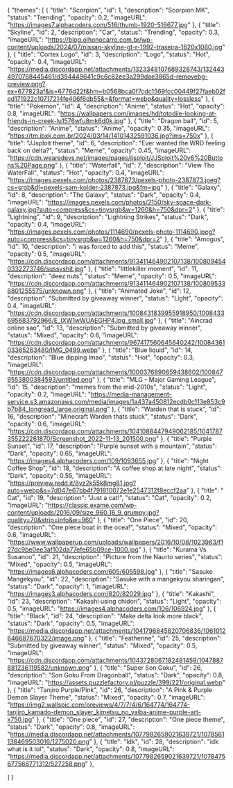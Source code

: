 {
  "themes": [
    {
      "title": "Scorpion",
      "id": 1,
      "description": "Scorpion MK",
      "status": "Trending",
      "opacity": 0.2,
      "imageURL": "https://images7.alphacoders.com/516/thumb-1920-516677.jpg"
    },
    {
      "title": "Skyline",
      "id": 2,
      "description": "Car",
      "status": "Trending",
      "opacity": 0.3,
      "imageURL": "https://blog.olhonocarro.com.br/wp-content/uploads/2024/07/nissan-skyline-gt-r-1992-traseira-1620x1080.jpg"
    },
    {
      "title": "Cortex Logo",
      "id": 3,
      "description": "Logo",
      "status": "Hot",
      "opacity": 0.4,
      "imageURL": "https://media.discordapp.net/attachments/1323348107689328743/1324434970768445461/d394449641c9c6c82ee3a299dae3865d-removebg-preview.png?ex=677823af&is=6776d22f&hm=b0568bca0f7cdc1569fcc00449f27faeb02fed171922c10717214fe406f6db55&=&format=webp&quality=lossless"
    },
    {
      "title": "Pokemon",
      "id": 4,
      "description": "Anime",
      "status": "Hot",
      "opacity": 0.8,
      "imageURL": "https://wallpapers.com/images/hd/totodile-looking-at-friends-in-creek-lu1576wfu8mk6d0k.jpg"
    },
    {
      "title": "Dragon ball",
      "id": 5,
      "description": "Anime",
      "status": "Anime",
      "opacity": 0.35,
      "imageURL": "https://tm.ibxk.com.br/2024/03/14/14101432591036.jpg?ims=750x"
    },
    {
      "title": "JJsploit theme",
      "id": 6,
      "description": "Ever wanted the WRD feeling back on delta?",
      "status": "Meme",
      "opacity": 0.45,
      "imageURL": "https://cdn.wearedevs.net/images/pages/jjsploit/JJSploit%20v6%20Buttons%20Page.png"
    },
    {
      "title": "Waterfall",
      "id": 7,
      "description": "View The WaterFall",
      "status": "Hot",
      "opacity": 0.4,
      "imageURL": "https://images.pexels.com/photos/2387873/pexels-photo-2387873.jpeg?cs=srgb&dl=pexels-sam-kolder-2387873.jpg&fm=jpg"
    },
    {
      "title": "Galaxy",
      "id": 8,
      "description": "The Galaxy",
      "status": "Dark",
      "opacity": 0.4,
      "imageURL": "https://images.pexels.com/photos/2150/sky-space-dark-galaxy.jpg?auto=compress&cs=tinysrgb&w=1260&h=750&dpr=2"
    },
    {
      "title": "Lightning",
      "id": 9,
      "description": "Lightning Strikes",
      "status": "Dark",
      "opacity": 0.4,
      "imageURL": "https://images.pexels.com/photos/1114690/pexels-photo-1114690.jpeg?auto=compress&cs=tinysrgb&w=1260&h=750&dpr=2"
    },
    {
      "title": "Amogus",
      "id": 10,
      "description": "i was forced to add this",
      "status": "Meme",
      "opacity": 0.5,
      "imageURL": "https://cdn.discordapp.com/attachments/913411464902107138/1008094540332273746/sussyshit.jpg"
    },
    {
      "title": "littlekiller moment",
      "id": 11,
      "description": "deez nuts",
      "status": "Meme",
      "opacity": 0.5,
      "imageURL": "https://cdn.discordapp.com/attachments/913411464902107138/1008095336801255575/unknown.png"
    },
    {
      "title": "Animated Joke",
      "id": 12,
      "description": "Submitted by giveaway winner",
      "status": "Light",
      "opacity": 0.4,
      "imageURL": "https://cdn.discordapp.com/attachments/1008431839955918950/1008433695683792966/E_IXW1wWUAEGHP4.jpg_small.jpg"
    },
    {
      "title": "Aincrad online sao",
      "id": 13,
      "description": "Submitted by giveaway winner",
      "status": "Mixed",
      "opacity": 0.6,
      "imageURL": "https://cdn.discordapp.com/attachments/967417560645640242/1008436103365263480/IMG_0499.webp"
    },
    {
      "title": "Blue liquid",
      "id": 14,
      "description": "Blue dipping lmao",
      "status": "Hot",
      "opacity": 0.3,
      "imageURL": "https://cdn.discordapp.com/attachments/1000376890659438602/1008479553800384593/untitled.png"
    },
        {
      "title": "MLG - Major Gaming League",
      "id": 15,
      "description": "memes from the mid-2010s",
      "status": "Light",
      "opacity": 0.2,
      "imageURL": "https://media-management-service.s3.amazonaws.com/media/images/1a437a450812ecdb0c113e853c9b7b84_longread_large.original.png"
    },
    {
      "title": "Warden that is stuck",
      "id": 16,
      "description": "Minecraft Warden thats stuck",
      "status": "Dark",
      "opacity": 0.6,
      "imageURL": "https://cdn.discordapp.com/attachments/1041088447949062185/1041787355222261870/Screenshot_2022-11-13_201500.png"
    },
    {
      "title": "Purple Sunset",
      "id": 17,
      "description": "Purple sunset with a mountain",
      "status": "Dark",
      "opacity": 0.65,
      "imageURL": "https://images4.alphacoders.com/109/1093655.jpg"
    },
    {
      "title": "Night Coffee Shop",
      "id": 18,
      "description": "A coffee shop at late night",
      "status": "Dark",
      "opacity": 0.55,
      "imageURL": "https://preview.redd.it/8vz2k55k8mg81.jpg?auto=webp&s=7d047e67bb4f791810072e1e2547312f8eccf2aa"
    },
    {
      "title": " Cat",
      "id": 19,
      "description": "Just a cat!",
      "status": "Cat",
      "opacity": 0.2,
      "imageURL": "https://classic.exame.com/wp-content/uploads/2016/09/size_960_16_9_grumpy.jpg?quality=70&strip=info&w=960"
    },
    {
      "title": "One Piece",
      "id": 20,
      "description": "One piece boat in the ocea!",
      "status": "Mixed",
      "opacity": 0.6,
      "imageURL": "https://www.wallpaperup.com/uploads/wallpapers/2016/10/08/1023963/f127dc9be0ee3af102da77efe65b09ce-1000.jpg"
    },
    {
      "title": "Kurama Vs Susanoo",
      "id": 21,
      "description": "Picture from the Naurto series",
      "status": "Mixed",
      "opacity": 0.5,
      "imageURL": "https://images6.alphacoders.com/605/605598.jpg"
    },
    {
      "title": "Sasuke Mangekyou",
      "id": 22,
      "description": "Sasuke with a mangekyou sharingan",
      "status": "Dark",
      "opacity": 1,
      "imageURL": "https://images3.alphacoders.com/820/82029.jpg"
    },
    {
      "title": "Kakashi",
      "id": 23,
      "description": "Kakashi using chidori",
      "status": "Light",
      "opacity": 0.5,
      "imageURL": "https://images4.alphacoders.com/106/106924.jpg"
    },
    {
      "title": "Black",
      "id": 24,
      "description": "Make delta look more black",
      "status": "Dark",
      "opacity": 0.5,
      "imageURL": "https://media.discordapp.net/attachments/1041796845820706836/1061012646687670322/image.png"
    },
    {
      "title": "Featherine",
      "id": 25,
      "description": "Submitted by giveaway winner",
      "status": "Mixed",
      "opacity": 0.5,
      "imageURL": "https://cdn.discordapp.com/attachments/1043728067182481459/1047887881236119582/unknown.png"
    },
    {
      "title": "Super Son Goku",
      "id": 26,
      "description": "Son Goku From Dragonball",
      "status": "Dark",
      "opacity": 0.8,
      "imageURL": "https://assets.puzzlefactory.pl/puzzle/399/221/original.webp"
    },
    {
      "title": "Tanjiro Purple/Pink",
      "id": 26,
      "description": "A Pink & Purple Demon Slayer Theme",
      "status": "Mixed",
      "opacity": 0.7,
      "imageURL": "https://img2.wallspic.com/previews/4/7/7/4/6/164774/164774-tanjiro_kamado-demon_slayer_kimetsu_no_yaiba-anime-purple-art-x750.jpg"
    },
   {
      "title": "One piece",
      "id": 27,
      "description": "One piece theme",
      "status": "Dark",
      "opacity": 0.8,
      "imageURL": "https://media.discordapp.net/attachments/1077982659021639721/1078561138469503016/1275020.png"
    },
     {
      "title": "Idk",
      "id": 28,
      "description": "idk what is it lol",
      "status": "Dark",
      "opacity": 0.8,
      "imageURL": "https://media.discordapp.net/attachments/1077982659021639721/1078475677566771312/527258.png"
    },
    
  ]
}
